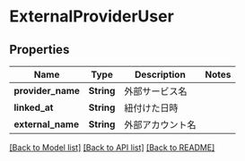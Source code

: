 # ExternalProviderUser

## Properties

Name | Type | Description | Notes
------------ | ------------- | ------------- | -------------
**provider_name** | **String** | 外部サービス名 | 
**linked_at** | **String** | 紐付けた日時 | 
**external_name** | **String** | 外部アカウント名 | 

[[Back to Model list]](../README.md#documentation-for-models) [[Back to API list]](../README.md#documentation-for-api-endpoints) [[Back to README]](../README.md)


